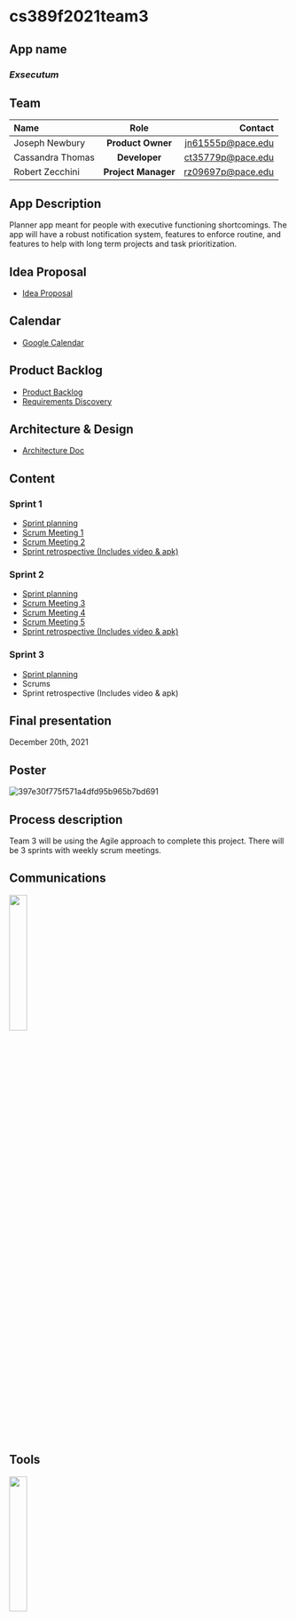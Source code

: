 # cs389f2021team3

## App name
### *Exsecutum*

## Team

| Name              | Role  | Contact           |
|:----------------- |:-----:| -----------------:|
| Joseph Newbury    |  **Product Owner** | jn61555p@pace.edu |
| Cassandra Thomas  | **Developer**      | ct35779p@pace.edu |
| Robert Zecchini   | **Project Manager** | rz09697p@pace.edu |


## App Description
Planner app meant for people with executive functioning shortcomings. The app will have a robust notification system, features to enforce routine, and features to help with long term projects and task prioritization.

## Idea Proposal
* [Idea Proposal](https://docs.google.com/document/d/1oW8mT3hR5UIkSF4T7eckjB6lrMfXNiMk5RE5qlpUtsw/edit?usp=sharing)

## Calendar
* [Google Calendar](https://calendar.google.com/calendar/u/0?cid=aXZoMmU3NjhzMjRkdGlxZWYwcXZvbzhxcjBAZ3JvdXAuY2FsZW5kYXIuZ29vZ2xlLmNvbQ)

## Product Backlog
* [Product Backlog](https://docs.google.com/spreadsheets/d/1G97VNNnwyI27zoAKjI8QwXRlrd3WQUG9/edit#gid=2120834477)
* [Requirements Discovery](https://docs.google.com/document/d/1v6a4dyaMgvB8VT6UKKvLmVpN3eAiwd1_-zdFfL173Dg/edit#)

## Architecture & Design
* [Architecture Doc](https://docs.google.com/document/d/18yRQtCtkC87bgRiX2yRvyWKywhxVOe1Z-CQwXMsvXfE/edit)

## Content
### Sprint 1
* [Sprint planning](https://docs.google.com/document/d/1aSAEQIJETiOKDVui8fGTCP29XGbD5trmkDVTnNCeAdc/edit)
* [Scrum Meeting 1](https://docs.google.com/document/d/1hF4m6-QBozLeWnDzdEr8M4rEcB4mBclU2yeIDCk1Aqo/edit)
* [Scrum Meeting 2](https://docs.google.com/document/d/10hOitFtCh7Xq1vxttVCNlGwwtLoHDBtKkRLMR2tiqAs/edit)
* [Sprint retrospective (Includes video & apk)](https://docs.google.com/document/d/1GCoVjCEITm7JXMylXUU0DmRgvR9l6jNI_qJFnAnhYbs/edit)

### Sprint 2
* [Sprint planning](https://docs.google.com/document/d/12uRj_HOMMPnnE7JZl5KvKEaFxIPGB0wt2hKvnB2qeKs/edit)
* [Scrum Meeting 3](https://docs.google.com/document/d/1jn2TXWQILS3C9xxQBq4Wv7JygFOPMbXoDsE0aD-Srok/edit?usp=sharing)
* [Scrum Meeting 4](https://docs.google.com/document/d/1qnrXeaQ08Arnq0ShE7o_4sMuHkR-3xtvxkok_21X6kw/edit?usp=sharing)
* [Scrum Meeting 5](https://docs.google.com/document/d/1hFlgBKZuw1Gyka2szxMrLZPrqGYn3LP20HGSYzLjWQQ/edit)
* [Sprint retrospective (Includes video & apk)](https://docs.google.com/document/d/1Rxi5aVu4WMGxoAazrB89dA9jAZ2V5YsASjVFHdsrhro/edit)

### Sprint 3 
* [Sprint planning](https://docs.google.com/document/d/1x3mz-th7Nkh3ZLNOQsq_HTkrrTxCrpDi72ZnzCFk5R0/edit)
* Scrums
* Sprint retrospective (Includes video & apk)

## Final presentation
December 20th, 2021

## Poster
![397e30f775f571a4dfd95b965b7bd691](https://user-images.githubusercontent.com/64506144/137413950-52307572-0f11-4d03-9bf5-7f6bae2ec17a.png)



## Process description
Team 3 will be using the Agile approach to complete this project. There will be 3 sprints with weekly scrum meetings.

## Communications
[<img src="https://cdn.freebiesupply.com/logos/large/2x/discord-logo-png-transparent.png" width="25%" height="25%">](https://discord.com/)

## Tools
<img src="https://techcrunch.com/wp-content/uploads/2017/02/android-studio-logo.png?w=764" width="25%" height="25%">
